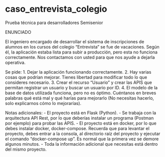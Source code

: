 # caso_entrevista_colegio
Prueba técnica para desarrolladores Semisenior

ENUNCIADO


El ingeniero encargado de desarrollar el sistema de inscripciones de alumnos en los cursos del colegio “Entrevista” se fue de vacaciones. Según él, la aplicación estaba lista para subir a producción, pero esta no funciona correctamente. Nos contactamos con usted para que nos ayude a dejarla operativa.

Se pide:
    1. Dejar la aplicación funcionando correctamente.
    2. Hay varias cosas que podrían mejorar. Tienes libertad para modificar todo lo que consideres necesario.
    3. Crear el recurso “Usuario” y crear las APIS que permitan registrar un usuario y buscar un usuario por ID.
    4. El modelo de la base de datos utilizada funciona, pero no es óptimo. Cuéntanos en breves palabras qué está mal y qué harías para mejorarlo (No necesitas hacerlo, solo explicarnos cómo lo mejorarías).

Notas adicionales:
    - El proyecto está en Flask (Python).
    - Se trabaja con la arquitectura API Rest, por lo que deberías instalar un programa (Postman por ejemplo) para probar las APIS.
    - El proyecto está en docker, por lo que debes instalar docker, docker-compose. Recuerda que para levantar el proyecto, debes entrar a la consola, al directorio raíz del proyecto y ejecutar el comando “docker-compose up”. Es normal que la primera vez se demore algunos minutos.
    - Toda la información adicional que necesitas está dentro del mismo proyecto.

